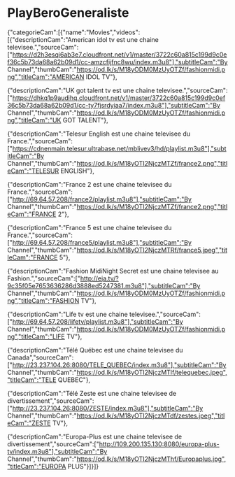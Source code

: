 # PlayBeroGeneraliste
{"categorieCam":[{"name":"Movies","videos":[{"descriptionCam":"American idol tv est une chaine televisee.","sourceCam":["https://d2h3esqi6ab3e7.cloudfront.net/v1/master/3722c60a815c199d9c0ef36c5b73da68a62b09d1/cc-amzcfijfnc8wu/index.m3u8"],"subtitleCam":"By Channel","thumbCam":"https://od.lk/s/M18yODM0MzUyOTZf/fashionmidi.png","titleCam":"AMERICAN IDOL TV"},

{"descriptionCam":"UK got talent tv est une chaine televisee.","sourceCam":["https://dhkq1p9audihq.cloudfront.net/v1/master/3722c60a815c199d9c0ef36c5b73da68a62b09d1/cc-ty7fjsrdyiaa7/index.m3u8"],"subtitleCam":"By Channel","thumbCam":"https://od.lk/s/M18yODM0MzUyOTZf/fashionmidi.png","titleCam":"UK GOT TALENT"},

{"descriptionCam":"Telesur English est une chaine televisee du France.","sourceCam":["https://cdnenmain.telesur.ultrabase.net/mblivev3/hd/playlist.m3u8"],"subtitleCam":"By Channel","thumbCam":"https://od.lk/s/M18yOTI2NjczMTZf/france2.png","titleCam":"TELESUR ENGLISH"},

{"descriptionCam":"France 2 est une chaine televisee du France.","sourceCam":["http://69.64.57.208/france2/playlist.m3u8"],"subtitleCam":"By Channel","thumbCam":"https://od.lk/s/M18yOTI2NjczMTZf/france2.png","titleCam":"FRANCE 2"},

{"descriptionCam":"France 5 est une chaine televisee du France.","sourceCam":["http://69.64.57.208/france5/playlist.m3u8"],"subtitleCam":"By Channel","thumbCam":"https://od.lk/s/M18yOTI2NjczMTRf/france5.jpeg","titleCam":"FRANCE 5"},

{"descriptionCam":"Fashion MidiNight Secret est une chaine televisee au Fashion.","sourceCam":["http://eja.tv/?9c35f05e7653636286d3888ed5247381.m3u8"],"subtitleCam":"By Channel","thumbCam":"https://od.lk/s/M18yODM0MzUyOTZf/fashionmidi.png","titleCam":"FASHION TV"},

{"descriptionCam":"Life tv est une chaine televisee.","sourceCam":["http://69.64.57.208/lifetv/playlist.m3u8"],"subtitleCam":"By Channel","thumbCam":"https://od.lk/s/M18yODM0MzUyOTZf/fashionmidi.png","titleCam":"LIFE TV"},

{"descriptionCam":"Télé Québec est une chaine televisee du Canada","sourceCam":["http://23.237.104.26:8080/TELE_QUEBEC/index.m3u8"],"subtitleCam":"By Channel","thumbCam":"https://od.lk/s/M18yOTI2NjczMTlf/telequebec.jpeg","titleCam":"TELE QUEBEC"},

{"descriptionCam":"Télé Zeste est une chaine televisee de divertissement","sourceCam":["http://23.237.104.26:8080/ZESTE/index.m3u8"],"subtitleCam":"By Channel","thumbCam":"https://od.lk/s/M18yOTI2NjczMTdf/zestes.jpeg","titleCam":"ZESTE TV"},

{"descriptionCam":"Europa-Plus est une chaine televisee de divertissement","sourceCam":["http://109.200.135.130:8080/europa-plus-tv/index.m3u8"],"subtitleCam":"By Channel","thumbCam":"https://od.lk/s/M18yOTI2NjczMThf/Europaplus.jpg","titleCam":"EUROPA PLUS"}]}]}
